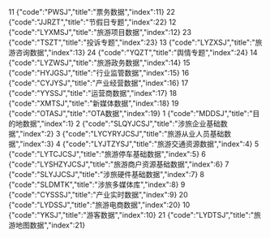 11	{"code":"PWSJ","title":"票务数据","index":11}
22	{"code":"JJRZT","title":"节假日专题","index":22}
12	{"code":"LYXMSJ","title":"旅游项目数据","index":12}
23	{"code":"TSZT","title":"投诉专题","index":23}
13	{"code":"LYZXSJ","title":"旅游咨询数据","index":13}
24	{"code":"YQZT","title":"舆情专题","index":24}
14	{"code":"LYZWSJ","title":"旅游政务数据","index":14}
15	{"code":"HYJGSJ","title":"行业监管数据","index":15}
16	{"code":"CYJYSJ","title":"产业经营数据","index":16}
17	{"code":"YYSSJ","title":"运营商数据","index":17}
18	{"code":"XMTSJ","title":"新媒体数据","index":18}
19	{"code":"OTASJ","title":"OTA数据","index":19}
1	{"code":"MDDSJ","title":"目的地数据","index":1}
2	{"code":"SLQYJCSJ","title":"涉旅企业基础数据","index":2}
3	{"code":"LYCYRYJCSJ","title":"旅游从业人员基础数据","index":3}
4	{"code":"LYJTZYSJ","title":"旅游交通资源数据","index":4}
5	{"code":"LYTCJCSJ","title":"旅游停车基础数据","index":5}
6	{"code":"LYSHZYJCSJ","title":"旅游商户资源基础数据","index":6}
7	{"code":"SLYJJCSJ","title":"涉旅硬件基础数据","index":7}
8	{"code":"SLDMTK","title":"涉旅多媒体库","index":8}
9	{"code":"CYSSSJ","title":"产业实时数据","index":9}
20	{"code":"LYDSSJ","title":"旅游电商数据","index":20}
10	{"code":"YKSJ","title":"游客数据","index":10}
21	{"code":"LYDTSJ","title":"旅游地图数据","index":21}
